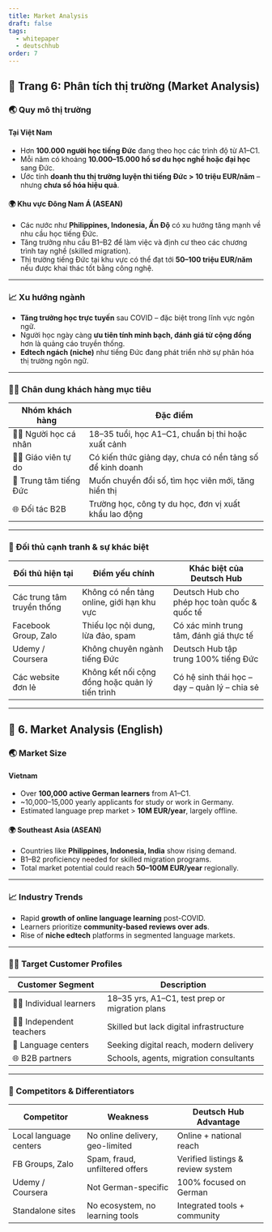 ```yaml
---
title: Market Analysis
draft: false
tags:
  - whitepaper
  - deutschhub
order: 7
---
```


## 📄 Trang 6: Phân tích thị trường (Market Analysis)

### 🌏 Quy mô thị trường

#### **Tại Việt Nam**
- Hơn **100.000 người học tiếng Đức** đang theo học các trình độ từ A1–C1.
- Mỗi năm có khoảng **10.000–15.000 hồ sơ du học nghề hoặc đại học** sang Đức.
- Ước tính **doanh thu thị trường luyện thi tiếng Đức > 10 triệu EUR/năm** – nhưng **chưa số hóa hiệu quả**.

#### 🌍 **Khu vực Đông Nam Á (ASEAN)**
- Các nước như **Philippines, Indonesia, Ấn Độ** có xu hướng tăng mạnh về nhu cầu học tiếng Đức.
- Tăng trưởng nhu cầu B1–B2 để làm việc và định cư theo các chương trình tay nghề (skilled migration).
- Thị trường tiếng Đức tại khu vực có thể đạt tới **50–100 triệu EUR/năm** nếu được khai thác tốt bằng công nghệ.

---

### 📈 Xu hướng ngành

- **Tăng trưởng học trực tuyến** sau COVID – đặc biệt trong lĩnh vực ngôn ngữ.
- Người học ngày càng **ưu tiên tính minh bạch, đánh giá từ cộng đồng** hơn là quảng cáo truyền thống.
- **Edtech ngách (niche)** như tiếng Đức đang phát triển nhờ sự phân hóa thị trường ngôn ngữ.

---

### 🧑‍🎯 Chân dung khách hàng mục tiêu

| Nhóm khách hàng | Đặc điểm |
|-----------------|----------|
| 👨‍🎓 Người học cá nhân | 18–35 tuổi, học A1–C1, chuẩn bị thi hoặc xuất cảnh |
| 👩‍🏫 Giáo viên tự do | Có kiến thức giảng dạy, chưa có nền tảng số để kinh doanh |
| 🏫 Trung tâm tiếng Đức | Muốn chuyển đổi số, tìm học viên mới, tăng hiển thị |
| 🌐 Đối tác B2B | Trường học, công ty du học, đơn vị xuất khẩu lao động |

---

### 🏁 Đối thủ cạnh tranh & sự khác biệt

| Đối thủ hiện tại        | Điểm yếu chính                         | Khác biệt của Deutsch Hub |
|-------------------------|-----------------------------------------|-----------------------------|
| Các trung tâm truyền thống | Không có nền tảng online, giới hạn khu vực | Deutsch Hub cho phép học toàn quốc & quốc tế |
| Facebook Group, Zalo    | Thiếu lọc nội dung, lừa đảo, spam       | Có xác minh trung tâm, đánh giá thực tế |
| Udemy / Coursera        | Không chuyên ngành tiếng Đức            | Deutsch Hub tập trung 100% tiếng Đức |
| Các website đơn lẻ      | Không kết nối cộng đồng hoặc quản lý tiến trình | Có hệ sinh thái học – dạy – quản lý – chia sẻ |

---

## 📄 6. Market Analysis (English)

### 🌏 Market Size

#### **Vietnam**
- Over **100,000 active German learners** from A1–C1.
- ~10,000–15,000 yearly applicants for study or work in Germany.
- Estimated language prep market > **10M EUR/year**, largely offline.

#### 🌍 **Southeast Asia (ASEAN)**
- Countries like **Philippines, Indonesia, India** show rising demand.
- B1–B2 proficiency needed for skilled migration programs.
- Total market potential could reach **50–100M EUR/year** regionally.

---

### 📈 Industry Trends

- Rapid **growth of online language learning** post-COVID.
- Learners prioritize **community-based reviews over ads**.
- Rise of **niche edtech** platforms in segmented language markets.

---

### 🧑‍🎯 Target Customer Profiles

| Customer Segment       | Description |
|-------------------------|-------------|
| 👨‍🎓 Individual learners | 18–35 yrs, A1–C1, test prep or migration plans |
| 👩‍🏫 Independent teachers | Skilled but lack digital infrastructure |
| 🏫 Language centers      | Seeking digital reach, modern delivery |
| 🌐 B2B partners          | Schools, agents, migration consultants |

---

### 🏁 Competitors & Differentiators

| Competitor            | Weakness                         | Deutsch Hub Advantage |
|------------------------|----------------------------------|------------------------|
| Local language centers | No online delivery, geo-limited  | Online + national reach |
| FB Groups, Zalo        | Spam, fraud, unfiltered offers   | Verified listings & review system |
| Udemy / Coursera       | Not German-specific              | 100% focused on German |
| Standalone sites       | No ecosystem, no learning tools  | Integrated tools + community |
